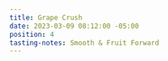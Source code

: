```yaml
---
title: Grape Crush
date: 2023-03-09 08:12:00 -05:00
position: 4
tasting-notes: Smooth & Fruit Forward
---
```



